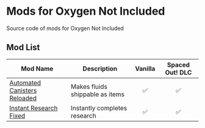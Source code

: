 # Mods for Oxygen Not Included

Source code of mods for Oxygen Not Included

## Mod List

|  **Mod Name**  |  **Description**  |  **Vanilla**  |  **Spaced Out! DLC**  |
| - | - | :-: | :-: |
| [Automated Canisters Reloaded](https://steamcommunity.com/sharedfiles/filedetails/?id=3029304394) | Makes fluids shippable as items | ✅ | ✅ |
| [Instant Research Fixed](https://steamcommunity.com/sharedfiles/filedetails/?id=) | Instantly completes research | ✅ | ✅ |